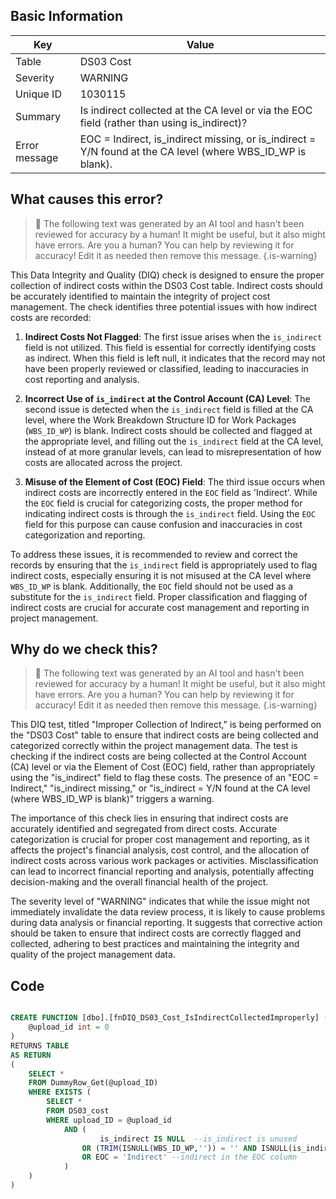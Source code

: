## Basic Information
| Key         | Value          |
|-------------|----------------|
| Table       | DS03 Cost |
| Severity    | WARNING |
| Unique ID   | 1030115   |
| Summary     | Is indirect collected at the CA level or via the EOC field (rather than using is_indirect)? |
| Error message | EOC = Indirect, is_indirect missing, or is_indirect = Y/N found at the CA level (where WBS_ID_WP is blank). |

## What causes this error?

> :robot: The following text was generated by an AI tool and hasn't been reviewed for accuracy by a human! It might be useful, but it also might have errors. Are you a human? You can help by reviewing it for accuracy! Edit it as needed then remove this message.
{.is-warning}

This Data Integrity and Quality (DIQ) check is designed to ensure the proper collection of indirect costs within the DS03 Cost table. Indirect costs should be accurately identified to maintain the integrity of project cost management. The check identifies three potential issues with how indirect costs are recorded:

1. **Indirect Costs Not Flagged**: The first issue arises when the `is_indirect` field is not utilized. This field is essential for correctly identifying costs as indirect. When this field is left null, it indicates that the record may not have been properly reviewed or classified, leading to inaccuracies in cost reporting and analysis.

2. **Incorrect Use of `is_indirect` at the Control Account (CA) Level**: The second issue is detected when the `is_indirect` field is filled at the CA level, where the Work Breakdown Structure ID for Work Packages (`WBS_ID_WP`) is blank. Indirect costs should be collected and flagged at the appropriate level, and filling out the `is_indirect` field at the CA level, instead of at more granular levels, can lead to misrepresentation of how costs are allocated across the project.

3. **Misuse of the Element of Cost (EOC) Field**: The third issue occurs when indirect costs are incorrectly entered in the `EOC` field as 'Indirect'. While the `EOC` field is crucial for categorizing costs, the proper method for indicating indirect costs is through the `is_indirect` field. Using the `EOC` field for this purpose can cause confusion and inaccuracies in cost categorization and reporting.

To address these issues, it is recommended to review and correct the records by ensuring that the `is_indirect` field is appropriately used to flag indirect costs, especially ensuring it is not misused at the CA level where `WBS_ID_WP` is blank. Additionally, the `EOC` field should not be used as a substitute for the `is_indirect` field. Proper classification and flagging of indirect costs are crucial for accurate cost management and reporting in project management.
## Why do we check this?

> :robot: The following text was generated by an AI tool and hasn't been reviewed for accuracy by a human! It might be useful, but it also might have errors. Are you a human? You can help by reviewing it for accuracy! Edit it as needed then remove this message.
{.is-warning}

This DIQ test, titled "Improper Collection of Indirect," is being performed on the "DS03 Cost" table to ensure that indirect costs are being collected and categorized correctly within the project management data. The test is checking if the indirect costs are being collected at the Control Account (CA) level or via the Element of Cost (EOC) field, rather than appropriately using the "is_indirect" field to flag these costs. The presence of an "EOC = Indirect," "is_indirect missing," or "is_indirect = Y/N found at the CA level (where WBS_ID_WP is blank)" triggers a warning.

The importance of this check lies in ensuring that indirect costs are accurately identified and segregated from direct costs. Accurate categorization is crucial for proper cost management and reporting, as it affects the project's financial analysis, cost control, and the allocation of indirect costs across various work packages or activities. Misclassification can lead to incorrect financial reporting and analysis, potentially affecting decision-making and the overall financial health of the project.

The severity level of "WARNING" indicates that while the issue might not immediately invalidate the data review process, it is likely to cause problems during data analysis or financial reporting. It suggests that corrective action should be taken to ensure that indirect costs are correctly flagged and collected, adhering to best practices and maintaining the integrity and quality of the project management data.
## Code

```sql

CREATE FUNCTION [dbo].[fnDIQ_DS03_Cost_IsIndirectCollectedImproperly] (
	@upload_id int = 0
)
RETURNS TABLE
AS RETURN
(
	SELECT *
	FROM DummyRow_Get(@upload_ID)
	WHERE EXISTS (
		SELECT * 
		FROM DS03_cost
		WHERE upload_ID = @upload_id
			AND (
					is_indirect IS NULL  --is_indirect is unused
				OR (TRIM(ISNULL(WBS_ID_WP,'')) = '' AND ISNULL(is_indirect,'') <> '') --CA data with is_indirect
				OR EOC = 'Indirect' --indirect in the EOC column
			)
	)
)
```
